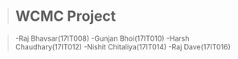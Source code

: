 > # WCMC Project

> -Raj Bhavsar(17IT008)
> -Gunjan Bhoi(17IT010)
> -Harsh Chaudhary(17IT012)
> -Nishit Chitaliya(17IT014)
> -Raj Dave(17IT016)
